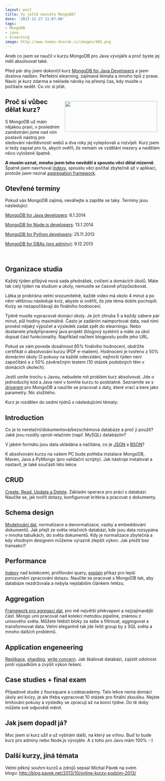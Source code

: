 ```yaml
---
layout: post
title: Vy ještě neznáte MongoDB?
date: '2013-11-27 11:07:00'
tags:
- MongoDB
- java
- elearning
image: http://www.tomas-dvorak.cz/images/402.png
---
```

Aneb co jsem se naučil v kurzu MongoDB pro Java vývojáře a proč byste jej měli absolvovat také.

<p>Před pár dny jsem dokončil kurz <a href="https://university.mongodb.com/courses/10gen/M101J/2014_January/about">MongoDB for Java Developers</a> a jsem doslova nadšen. Perfektní elearning, zajímavá témata a mnoho tipů z praxe. Navíc je kurz zdarma a neklade nároky na přesný čas, kdy musíte u počítače sedět. Co víc si přát.</p>
<h2><img style="float: right; margin: 10px;" src="http://www.tomas-dvorak.cz/images/402.png" alt="" width="300" height="100" /></h2>
<h2>Proč si vůbec dělat kurz?</h2>
<p>S MongoDB už mám nějakou praxi, v posledním zaměstnání jsme nad ním postavili nástroj pro sledování návštěvnosti webů a dva roky jej vylepšovali a rozvíjeli. Kurz jsem si tedy zapsal pro to, abych ověřil, že nemám ve vzdělání mezery a nedělám něco vyloženě špatně.</p>
<p><strong>A musím uznat, mnoho jsem toho nevěděl a spoustu věcí dělal mizerně</strong>. Špatně jsem navrhoval <a href="http://docs.mongodb.org/manual/indexes/">indexy</a>, spoustu věcí počítal zbytečně až v aplikaci, protože jsem neznal <a href="http://docs.mongodb.org/manual/aggregation/">aggregation framework</a>.  </p>
<h2>Otevřené termíny</h2>
<p>Pokud vás MongoDB zajímá, neváhejte a zapište se taky. Termíny jsou následující:</p>
<p><a href="https://university.mongodb.com/courses/10gen/M101J/2014_January/about">MongoDB for Java developers</a>: 6.1.2014</p>
<p><a href="https://university.mongodb.com/courses/10gen/M101JS/2014_January/about">MongoDB for Node.js developers</a>: 13.1.2014</p>
<p><a href="https://university.mongodb.com/courses/10gen/M101P/2013_November/about">MongoDB for Python developers</a>: 25.11.2013</p>
<p><a href="https://university.mongodb.com/courses/10gen/M102/2013_December/about">MongoDB for DBAs (pro adminy)</a>: 9.12.2013</p>
<p> </p>
<h2>Organizace studia</h2>
<p>Každý týden přibývá nová sada přednášek, cvičení a domácích úkolů. Máte tak celý týden na studium a úkoly, nemusíte se časově přizpůsobovat.</p>
<p>Látka je probírána velmi srozumitelně, každé video má okolo 4 minut a po něm většinou následuje kvíz, abyste si ověřili, že jste téma dobře pochopili. Kvízy se nezapočítávají do finálního hodnocení.</p>
<p>Týdně musíte vypracovat domácí úkoly. Je jich zhruba 5 a každý zabere pár minut, půl hodiny maximálně. Často je zadáním naimportovat data, nad nimi provést nějaký výpočet a výsledek zadat zpět do elearningu. Nebo dostanete předpřipravený java projekt (blogový systém) a máte za úkol dopsat část funkcionality. Například načtení blogpostu podle jeho URL. </p>
<p>Pokud se vám povede dosáhnout 65% finálního hodnocení, obdržíte certifikát o absolvování kurzu (PDF e-mailem). Hodnocení je tvořeno z 50% domácími úkoly (3 pokusy na každé odevzdání, nejhorší týden není započítán) a z 50% závěrečným testem (10 otázek podobných těm v domácích úkolech). </p>
<p>Jestli umíte trochu s Javou, nebudete mít problém kurz absolvovat. Jde o jednoduchý kód a Java není v tomhle kurzu to podstatné. Seznámíte se s <a href="http://docs.mongodb.org/ecosystem/drivers/java/">driverem</a> pro MongoDB a naučíte se pracovat s daty, které vrací a bere jako parametry. Nic složitého.</p>
<p>Kurz je rozdělen do sedmi týdnů s následujícími tématy: </p>
<h2>Introduction</h2>
<p>Co je to nerelační/dokumentová/bezschémová databáze a proč ji použít? Jaké jsou rozdíly oproti relačním (např. MySQL) databázím?</p>
<p>V jakém formátu jsou data ukládána a načítána, co je <a href="http://www.json.org/json-cz.html">JSON</a> a <a href="http://bsonspec.org/">BSON</a>?</p>
<p>K absolvování kurzu na vašem PC bude potřeba instalace MongoDB, Maven, Java a PyMongo (pro validační scripty). Jak nástroje instalovat a nastavit, je také součástí této lekce.</p>
<h2>CRUD</h2>
<p><a href="http://docs.mongodb.org/manual/crud/">Create, Read, Update a Delete</a>. Základní operace pro práci s databází. Naučíte se, jak tvořit dotazy, konfigurovat kritéria a pracovat s dokumenty.</p>
<h2>Schema design</h2>
<p><a href="http://docs.mongodb.org/manual/data-modeling/">Modelování dat</a>, normalizace a denormalizace, vazby a embeddování dokumentů. Jak přejít ze světa relačních databází, kde jsou data rozsypána v mnoha tabulkách, do světa dokumentů. Kdy je normalizace zbytečná a kdy vhodným designem můžeme výrazně zlepšit výkon. Jak přežít bez transakcí?</p>
<h2>Performance</h2>
<p><a href="http://docs.mongodb.org/manual/indexes/">Indexy</a> nad kolekcemi, profilování query, <a href="http://docs.mongodb.org/manual/reference/method/cursor.explain/">explain</a> příkaz pro lepší porozumění zpracování dotazu. Naučíte se pracovat s MongoDB tak, aby databáze nezdržovala a nebyla nejslabším článkem řetězu.</p>
<h2>Aggregation</h2>
<p><a href="http://docs.mongodb.org/manual/aggregation/">Framework pro agregaci dat</a>, pro mě největší překvapení a nejzajímavější část. Mongo umí pracovat nad kolekcí metodou pipeline, známou z unixového světa. Můžete řetězit bloky za sebe a filtrovat, aggregovat a transformovat data. Velmi elegantně tak jde řešit group by z SQL světa a mnoho dalších problémů. </p>
<h2>Application engeneering</h2>
<p><a href="http://docs.mongodb.org/manual/replication/">Replikace</a>, <a href="http://docs.mongodb.org/manual/sharding/">sharding</a>, <a href="http://docs.mongodb.org/manual/core/write-concern/">write concern</a>. Jak škálovat databázi, zajistit odolnost proti výpadkům a zvýšit výkon řešení. </p>
<h2>Case studies + final exam</h2>
<p>Případové studie z foursquare a codeacademy. Tato lekce nemá domácí úkoly ani kvízy, je ale třeba vypracovat 10 otázek pro finální zkoušku. Nejste limitováni pokusy a výsledky se zpracují až na konci týdne. Do té doby můžete své odpovědi měnit.</p>
<h2>Jak jsem dopadl já?</h2>
<p>Moc jsem si kurz užil a už vybírám další, na který se vrhnu. Buď to bude kurz pro adminy nebo Node.js vývojáře. A z toho pro Javu mám 100% :-)</p>
<h2>Další kurzy, jiná témata</h2>
<p>Velmi pěkný souhrn kurzů a zdrojů sepsal Michal Pávek na svém blogu: <a href="http://blog.pavek.net/2013/10/online-kurzy-podzim-2013/">http://blog.pavek.net/2013/10/online-kurzy-podzim-2013/</a></p>
